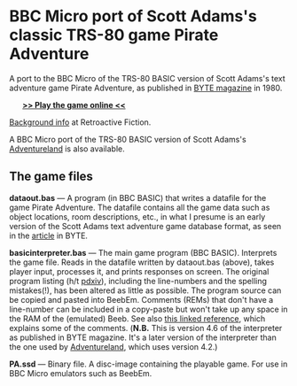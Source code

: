 # BBC Micro port of Scott Adams's classic TRS-80 game Pirate Adventure
A port to the BBC Micro of the TRS-80 BASIC version of Scott Adams's text adventure game Pirate Adventure, as published in [BYTE magazine](https://archive.org/details/byte-magazine-1980-12/page/n193/mode/1up) in 1980.

&nbsp;&nbsp;&nbsp;&nbsp;&nbsp;&nbsp;[**>> Play the game online <<**](http://bbcmicro.co.uk/jsbeeb/play.php?cpuMultiplier=4&autoboot&disc=https://raw.githubusercontent.com/ahope1/Beeb-Pirate-Adventure/master/PA.ssd)

[Background info](https://ahopeful.wordpress.com/2020/08/25/scott-adamss-type-in-pirate-adventure-byte-1980/) at Retroactive Fiction.

A BBC Micro port of the TRS-80 BASIC version of Scott Adams's [Adventureland](https://github.com/ahope1/Beeb-Adventureland) is also available.


## The game files

**dataout.bas** — A program (in BBC BASIC) that writes a datafile for the game Pirate Adventure. The datafile contains all the game data such as object locations, room descriptions, etc., in what I presume is an early version of the Scott Adams text adventure game database format, as seen in the [article](https://archive.org/details/byte-magazine-1980-12/page/n193/mode/1up) in BYTE. 

**basicinterpreter.bas** — The main game program (BBC BASIC). Interprets the game file. Reads in the datafile written by dataout.bas (above), takes player input, processes it, and prints responses on screen. The original program listing (h/t [pdxiv](https://github.com/pdxiv/PerlScott)), including the line-numbers and the spelling mistakes(!), has been altered as little as possible. The program source can be copied and pasted into BeebEm. Comments (REMs) that don't have a line-number can be included in a copy-paste but won't take up any space in the RAM of the (emulated) Beeb. See also [this linked reference](https://github.com/pdxiv/LuaScott/blob/master/doc/The_ADVENTURE_Data_Base_Format_(1980).md), which explains some of the comments. (**N.B.** This is version 4.6 of the interpreter as published in BYTE magazine. It's a later version of the interpreter than the one used by [Adventureland](https://github.com/ahope1/Beeb-Adventureland), which uses version 4.2.)

**PA.ssd** — Binary file. A disc-image containing the playable game. For use in BBC Micro emulators such as BeebEm.
